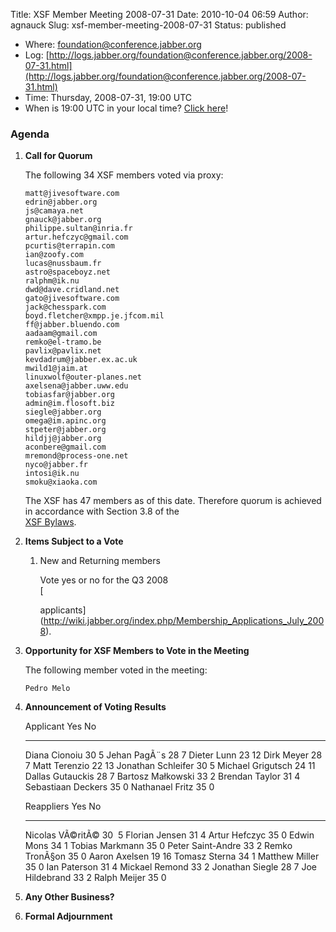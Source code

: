 Title: XSF Member Meeting 2008-07-31
Date: 2010-10-04 06:59
Author: agnauck
Slug: xsf-member-meeting-2008-07-31
Status: published

-   Where:
    [foundation@conference.jabber.org](xmpp:foundation@conference.jabber.org?join)
-   Log:
    [http://logs.jabber.org/foundation@conference.jabber.org/2008-07-31.html](http://logs.jabber.org/foundation@conference.jabber.org/2008-07-31.html)
-   Time: Thursday, 2008-07-31, 19:00 UTC
-   When is 19:00 UTC in your local time? [Click
    here](http://www.worldtimeserver.com/)!

### Agenda

1.  **Call for Quorum**

    The following 34 XSF members voted via proxy:

        matt@jivesoftware.com
        edrin@jabber.org
        js@camaya.net
        gnauck@jabber.org
        philippe.sultan@inria.fr
        artur.hefczyc@gmail.com
        pcurtis@terrapin.com
        ian@zoofy.com
        lucas@nussbaum.fr
        astro@spaceboyz.net
        ralphm@ik.nu
        dwd@dave.cridland.net
        gato@jivesoftware.com
        jack@chesspark.com
        boyd.fletcher@xmpp.je.jfcom.mil
        ff@jabber.bluendo.com
        aadaam@gmail.com
        remko@el-tramo.be
        pavlix@pavlix.net
        kevdadrum@jabber.ex.ac.uk
        mwild1@jaim.at
        linuxwolf@outer-planes.net
        axelsena@jabber.uww.edu
        tobiasfar@jabber.org
        admin@im.flosoft.biz
        siegle@jabber.org
        omega@im.apinc.org
        stpeter@jabber.org
        hildjj@jabber.org
        aconbere@gmail.com
        mremond@process-one.net
        nyco@jabber.fr
        intosi@ik.nu
        smoku@xiaoka.com    

    The XSF has 47 members as of this date. Therefore quorum is achieved
    in accordance with Section 3.8 of the  
    [XSF Bylaws](/xsf/docs/bylaws.shtml).

2.  **Items Subject to a Vote**

    1.  New and Returning members

        Vote yes or no for the Q3 2008  
        [  

        applicants](http://wiki.jabber.org/index.php/Membership_Applications_July_2008).

3.  **Opportunity for XSF Members to Vote in the Meeting**

    The following member voted in the meeting:

        Pedro Melo

4.  **Announcement of Voting Results**

      Applicant            Yes   No
      -------------------- ----- ----
      Diana Cionoiu        30    5
      Jehan PagÃ¨s         28    7
      Dieter Lunn          23    12
      Dirk Meyer           28    7
      Matt Terenzio        22    13
      Jonathan Schleifer   30    5
      Michael Grigutsch    24    11
      Dallas Gutauckis     28    7
      Bartosz Małkowski    33    2
      Brendan Taylor       31    4
      Sebastiaan Deckers   35    0
      Nathanael Fritz      35    0

      
     

      Reappliers          Yes   No
      ------------------- ----- ----
      Nicolas VÃ©ritÃ©    30    5
      Florian Jensen      31    4
      Artur Hefczyc       35    0
      Edwin Mons          34    1
      Tobias Markmann     35    0
      Peter Saint-Andre   33    2
      Remko TronÃ§on      35    0
      Aaron Axelsen       19    16
      Tomasz Sterna       34    1
      Matthew Miller      35    0
      Ian Paterson        31    4
      Mickael Remond      33    2
      Jonathan Siegle     28    7
      Joe Hildebrand      33    2
      Ralph Meijer        35    0

5.  **Any Other Business?**

6.  **Formal Adjournment**


